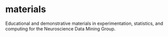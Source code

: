 # materials
Educational and demonstrative materials in experimentation, statistics, and computing for the Neuroscience Data Mining Group.
